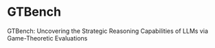 # GTBench
GTBench: Uncovering the Strategic Reasoning Capabilities of LLMs via Game-Theoretic Evaluations
